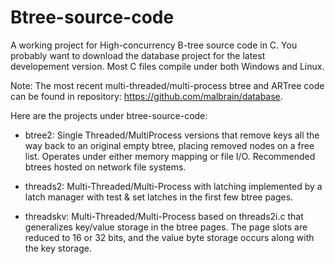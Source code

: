 Btree-source-code
=================

A working project for High-concurrency B-tree source code in C.  You probably want to download the database project for the latest developement version.  Most C files compile under both Windows and Linux.

Note:  The most recent multi-threaded/multi-process btree and ARTree code can be found in repository:  https://github.com/malbrain/database.

Here are the projects under btree-source-code:

* btree2:		Single Threaded/MultiProcess versions that remove keys all the way back to an original empty btree, placing removed nodes on a free list.  Operates under either memory mapping or file I/O.  Recommended btrees hosted on network file systems.

* threads2:		Multi-Threaded/Multi-Process with latching implemented by a latch manager with test & set latches in the first few btree pages.

* threadskv:	Multi-Threaded/Multi-Process based on threads2i.c that generalizes key/value storage in the btree pages. The page slots are reduced to 16 or 32 bits, and the value byte storage occurs along with the key storage.

